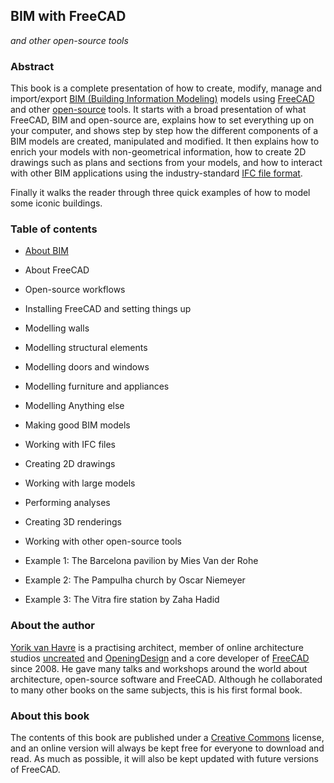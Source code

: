 ## BIM with FreeCAD

*and other open-source tools*



### Abstract

This book is a complete presentation of how to create, modify, manage and import/export [BIM (Building Information Modeling)](https://en.wikipedia.org/wiki/Building_information_modeling) models using [FreeCAD](https://www.freecadweb.org) and other [open-source](https://en.wikipedia.org/wiki/Open-source_software) tools. It starts with a broad presentation of what FreeCAD, BIM and open-source are, explains how to set everything up on your computer, and shows step by step how the different components of a BIM models are created, manipulated and modified. It then explains how to enrich your models with non-geometrical information, how to create 2D drawings such as plans and sections from your models, and how to interact with other BIM applications using the industry-standard [IFC file format](https://en.wikipedia.org/wiki/Industry_Foundation_Classes).

Finally it walks the reader through three quick examples of how to model some iconic buildings.



### Table of contents

* [About BIM](About%20BIM.md)

* About FreeCAD

* Open-source workflows

* Installing FreeCAD and setting things up

* Modelling walls

* Modelling structural elements

* Modelling doors and windows

* Modelling furniture and appliances

* Modelling Anything else

* Making good BIM models

* Working with IFC files

* Creating 2D drawings

* Working with large models

* Performing analyses

* Creating 3D renderings

* Working with other open-source tools

* Example 1: The Barcelona pavilion by Mies Van der Rohe

* Example 2: The Pampulha church by Oscar Niemeyer

* Example 3: The Vitra fire station by Zaha Hadid

    

### About the author

[Yorik van Havre](https://yorik.uncreated.net) is a practising architect, member of online architecture studios [uncreated](https://www.uncreated.net) and [OpeningDesign](https://openingdesign.com) and a core developer of [FreeCAD](https://www.freecadweb.org) since 2008. He gave many talks and workshops around the world about architecture, open-source software and FreeCAD. Although he collaborated to many other books on the same subjects, this is his first formal book.



### About this book

The contents of this book are published under a [Creative Commons](LICENSE) license, and an online version will always be kept free for everyone to download and read. As much as possible, it will also be kept updated with future versions of FreeCAD.
